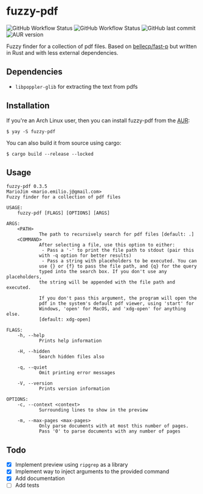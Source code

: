 # fuzzy-pdf

![GitHub Workflow Status](https://img.shields.io/github/workflow/status/MarioJim/fuzzy-pdf/Continuous%20Integration)
![GitHub Workflow Status](https://img.shields.io/github/workflow/status/MarioJim/fuzzy-pdf/Release%20pipeline)
![GitHub last commit](https://img.shields.io/github/last-commit/MarioJim/fuzzy-pdf)
![AUR version](https://img.shields.io/aur/version/fuzzy-pdf)

Fuzzy finder for a collection of pdf files. Based on [bellecp/fast-p](https://github.com/bellecp/fast-p) but written in Rust and with less external dependencies.

## Dependencies

- `libpoppler-glib` for extracting the text from pdfs

## Installation

If you're an Arch Linux user, then you can install fuzzy-pdf from the [AUR](https://aur.archlinux.org/packages/fuzzy-pdf/):

```
$ yay -S fuzzy-pdf
```

You can also build it from source using cargo:

```
$ cargo build --release --locked
```

## Usage

```
fuzzy-pdf 0.3.5
MarioJim <mario.emilio.j@gmail.com>
Fuzzy finder for a collection of pdf files

USAGE:
    fuzzy-pdf [FLAGS] [OPTIONS] [ARGS]

ARGS:
    <PATH>
            The path to recursively search for pdf files [default: .]
    <COMMAND>
            After selecting a file, use this option to either:
             - Pass a '-' to print the file path to stdout (pair this
            with -q option for better results)
             - Pass a string with placeholders to be executed. You can
            use {} or {f} to pass the file path, and {q} for the query
            typed into the search box. If you don't use any placeholders,
            the string will be appended with the file path and executed.

            If you don't pass this argument, the program will open the
            pdf in the system's default pdf viewer, using 'start' for
            Windows, 'open' for MacOS, and 'xdg-open' for anything else.
            [default: xdg-open]

FLAGS:
    -h, --help
            Prints help information

    -H, --hidden
            Search hidden files also

    -q, --quiet
            Omit printing error messages

    -V, --version
            Prints version information

OPTIONS:
    -c, --context <context>
            Surrounding lines to show in the preview

    -m, --max-pages <max-pages>
            Only parse documents with at most this number of pages.
            Pass '0' to parse documents with any number of pages
```

## Todo

- [x] Implement preview using `ripgrep` as a library
- [x] Implement way to inject arguments to the provided command
- [x] Add documentation
- [ ] Add tests
